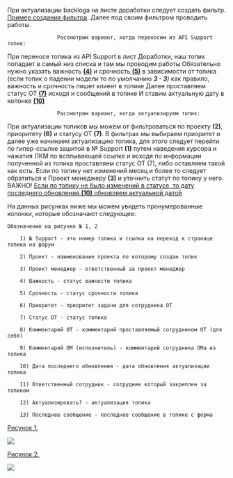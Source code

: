 При актуализации backloga на листе доработки следует создать фильтр. [Пример создания фильтра](https://bu-techsupport-optiteam.netlify.app/posts/%D0%BF%D1%80%D0%B8%D0%BC%D0%B5%D1%80%20%D1%81%D0%BE%D0%B7%D0%B4%D0%B0%D0%BD%D0%B8%D1%8F%20%D1%84%D0%B8%D0%BB%D1%8C%D1%82%D1%80%D0%B0/).
Далее под своим фильтром проводить работы. 


					Рассмотрим вариант, когда переносим из API Support топик:
     
При переносе топика из API Support в лист Доработки, наш топик попадает в самый низ списка и там мы проводим работы 
Обязательно нужно указать важность <u>**(4)**</u> и срочность<u> **(5)**</u> в зависимости от топика (если топик о падении модели то по умолчанию ***3 - 3**)* как правило, важность и срочность пишет клиент в топике 
Далее проставляем статус ОТ <u>**(7)**</u> исходя и сообщений в топике 
И ставим актуальную дату в колонке <u>**(10)**</u> 


					Рассмотрим вариант, когда актуализируем топик:
     
При актуализации топиков мы можем от фильтроваться по проекту **(2)**, приоритету **(6)** и статусу ОТ **(7)**.
В фильтрах мы выбираем приоритет и далее уже начинаем актуализацию топика, для этого следует перейти по гипер-ссылке зашитой в  № Support **(1)** путем наведения курсора и нажатия ЛКМ по всплывающей ссылке и исходя по информации полученной из топика проставляем статус ОТ (7), либо оставляем такой как есть. Если по топику нет изменений месяц и более то следует обратиться к Проект менеджеру **(3)** и уточнить статут по топику у него.  
ВАЖНО! <u>Если по топику не было изменений в статусе, то дату последнего обновления **(10)** обновляем актуальной датой</u>




На данных рисунках ниже мы можем увидеть пронумерованные колонки, которые обозначают следующее:


	Обозначение на рисунке № 1, 2 
 
		1) № Support - это номер топика и ссылка на переход к странице топика на форум
  
		2) Проект - наименование проекта по которому создан топик
  
		3) Проект менеджер - ответственный за проект менеджер
  
		4) Важность - статус важности топика
  
		5) Срочность - статус срочности топика
  
		6) Приоритет - приоритет задачи для сотрудника ОТ
  
		7) Статус ОТ - статус топика 
  
		8) Комментарий ОТ - комментарий проставляемый сотрудником ОТ (для себя)
  
		9) Комментарий ОМ (исполнитель) - комментарий сотрудника ОМа из топика
  
		10) Дата последнего обновления - дата обновления актуализации топика 
  
		11) Ответственный сотрудник - сотрудник который закреплен за топиком
  
		12) Актуализировать? - актуализация топика
  
		13) Последнее сообщение - последнее сообщение в топике с форма


[Рисунок 1.](https://habrastorage.org/webt/de/4_/ca/de4_castlck5mr5mmoljd6mxezm.png)

![](https://habrastorage.org/webt/de/4_/ca/de4_castlck5mr5mmoljd6mxezm.png)


[Рисунок 2.](https://habrastorage.org/webt/to/on/95/toon95t4s0-oxrhkqolbn2nlome.png)

![](https://habrastorage.org/webt/to/on/95/toon95t4s0-oxrhkqolbn2nlome.png)

